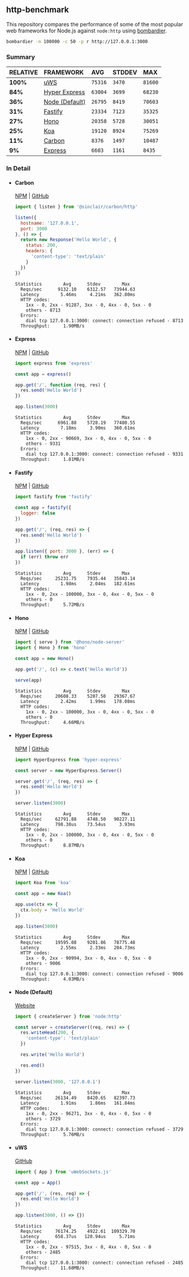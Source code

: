 ## http-benchmark

This repository compares the performance of some of the most popular web frameworks for Node.js against `node:http` using [bombardier](https://github.com/codesenberg/bombardier).

```bash
bombardier -n 100000 -c 50 -p r http://127.0.0.1:3000
```

### Summary

| RELATIVE | FRAMEWORK | AVG | STDDEV | MAX |
| :--- | :--- | :--- | :--- | :--- |
| **100%** | [uWS](#uws) | `75316` | `3470` | `81600` |
| **84%** | [Hyper Express](#hyper-express) | `63004` | `3699` | `68230` |
| **36%** | [Node (Default)](#node-default) | `26795` | `8419` | `70603` |
| **31%** | [Fastify](#fastify) | `23334` | `7123` | `35325` |
| **27%** | [Hono](#hono) | `20358` | `5728` | `30051` |
| **25%** | [Koa](#koa) | `19120` | `8924` | `75269` |
| **11%** | [Carbon](#carbon) | `8376` | `1497` | `10487` |
| **9%** | [Express](#express) | `6603` | `1161` | `8435` |


### In Detail

- #### Carbon
  [NPM](https://npmjs.com/@sinclair/carbon) | [GitHub](https://github.com/sinclairzx81/carbon)
  ```js
  import { listen } from '@sinclair/carbon/http'

  listen({
    hostname: '127.0.0.1',
    port: 3000
  }, () => {
    return new Response('Hello World', {
      status: 200,
      headers: {
        'content-type': 'text/plain'
      }
    })
  })
  ```

  ```
  Statistics        Avg      Stdev        Max
    Reqs/sec      9132.10    6312.57   73944.63
    Latency        5.46ms     4.21ms   362.80ms
    HTTP codes:
      1xx - 0, 2xx - 91287, 3xx - 0, 4xx - 0, 5xx - 0
      others - 8713
    Errors:
      dial tcp 127.0.0.1:3000: connect: connection refused - 8713
    Throughput:     1.90MB/s
  ```

- #### Express
  [NPM](https://npmjs.com/express) | [GitHub](https://github.com/expressjs/express)
  ```js
  import express from 'express'

  const app = express()

  app.get('/', function (req, res) {
    res.send('Hello World')
  })

  app.listen(3000)
  ```

  ```
  Statistics        Avg      Stdev        Max
    Reqs/sec      6961.88    5728.19   77480.55
    Latency        7.18ms     3.90ms   360.61ms
    HTTP codes:
      1xx - 0, 2xx - 90669, 3xx - 0, 4xx - 0, 5xx - 0
      others - 9331
    Errors:
      dial tcp 127.0.0.1:3000: connect: connection refused - 9331
    Throughput:     1.81MB/s
  ```

- #### Fastify
  [NPM](https://npmjs.com/fastify) | [GitHub](https://github.com/fastify/fastify)
  ```js
  import fastify from 'fastify'

  const app = fastify({
    logger: false
  })

  app.get('/', (req, res) => {
    res.send('Hello World')
  })

  app.listen({ port: 3000 }, (err) => {
    if (err) throw err
  })
  ```

  ```
  Statistics        Avg      Stdev        Max
    Reqs/sec     25231.75    7935.44   35843.14
    Latency        1.98ms     2.04ms   182.61ms
    HTTP codes:
      1xx - 0, 2xx - 100000, 3xx - 0, 4xx - 0, 5xx - 0
      others - 0
    Throughput:     5.72MB/s
  ```

- #### Hono
  [NPM](https://npmjs.com/hono) | [GitHub](https://github.com/honojs/hono)
  ```js
  import { serve } from '@hono/node-server'
  import { Hono } from 'hono'

  const app = new Hono()

  app.get('/', (c) => c.text('Hello World'))

  serve(app)
  ```

  ```
  Statistics        Avg      Stdev        Max
    Reqs/sec     20608.33    5207.50   29367.67
    Latency        2.42ms     1.99ms   178.08ms
    HTTP codes:
      1xx - 0, 2xx - 100000, 3xx - 0, 4xx - 0, 5xx - 0
      others - 0
    Throughput:     4.66MB/s
  ```

- #### Hyper Express
  [NPM](https://npmjs.com/hyper-express) | [GitHub](https://github.com/kartikk221/hyper-express)
  ```js
  import HyperExpress from 'hyper-express'

  const server = new HyperExpress.Server()

  server.get('/', (req, res) => {
    res.send('Hello World')
  })

  server.listen(3000)
  ```

  ```
  Statistics        Avg      Stdev        Max
    Reqs/sec     62791.88    4748.50   90227.11
    Latency      798.38us    73.54us     3.93ms
    HTTP codes:
      1xx - 0, 2xx - 100000, 3xx - 0, 4xx - 0, 5xx - 0
      others - 0
    Throughput:     8.87MB/s
  ```

- #### Koa
  [NPM](https://npmjs.com/koa) | [GitHub](https://github.com/koajs/koa)
  ```js
  import Koa from 'koa'

  const app = new Koa()

  app.use(ctx => {
    ctx.body = 'Hello World'
  })

  app.listen(3000)
  ```

  ```
  Statistics        Avg      Stdev        Max
    Reqs/sec     19595.08    9201.86   78775.48
    Latency        2.55ms     2.33ms   204.73ms
    HTTP codes:
      1xx - 0, 2xx - 90994, 3xx - 0, 4xx - 0, 5xx - 0
      others - 9006
    Errors:
      dial tcp 127.0.0.1:3000: connect: connection refused - 9006
    Throughput:     4.03MB/s
  ```

- #### Node (Default)
  [Website](https://nodejs.org/api/http.html)
  ```js
  import { createServer } from 'node:http'

  const server = createServer((req, res) => {
    res.writeHead(200, {
      'content-type': 'text/plain'
    })

    res.write('Hello World')

    res.end()
  })

  server.listen(3000, '127.0.0.1')
  ```

  ```
  Statistics        Avg      Stdev        Max
    Reqs/sec     26134.49    8420.65   82397.73
    Latency        1.91ms     1.86ms   161.84ms
    HTTP codes:
      1xx - 0, 2xx - 96271, 3xx - 0, 4xx - 0, 5xx - 0
      others - 3729
    Errors:
      dial tcp 127.0.0.1:3000: connect: connection refused - 3729
    Throughput:     5.76MB/s
  ```

- #### uWS
  [GitHub](https://github.com/uNetworking/uWebSockets.js)
  ```js
  import { App } from 'uWebSockets.js'

  const app = App()

  app.get('/', (res, req) => {
    res.end('Hello World')
  })

  app.listen(3000, () => {})
  ```

  ```
  Statistics        Avg      Stdev        Max
    Reqs/sec     76174.25    4922.61  109329.70
    Latency      658.37us   120.94us     5.71ms
    HTTP codes:
      1xx - 0, 2xx - 97515, 3xx - 0, 4xx - 0, 5xx - 0
      others - 2485
    Errors:
      dial tcp 127.0.0.1:3000: connect: connection refused - 2485
    Throughput:    11.68MB/s
  ```


